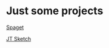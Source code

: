 # Just some projects

[Spaget](https://jamtt.github.io/Codewords/Files/JustText/)

[JT Sketch](https://jamtt.github.io/Codewords/Files/JT_Sketch/)
